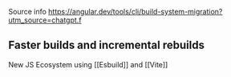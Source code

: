 Source info https://angular.dev/tools/cli/build-system-migration?utm_source=chatgpt.f

## Faster builds and incremental rebuilds
New JS Ecosystem using [[Esbuild]] and [[Vite]]

